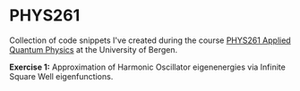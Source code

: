 # PHYS261
Collection of code snippets I've created during the course [PHYS261 Applied Quantum Physics](https://www4.uib.no/en/studies/courses/phys261) at the University of Bergen.

**Exercise 1:** Approximation of Harmonic Oscillator eigenenergies via Infinite Square Well eigenfunctions.